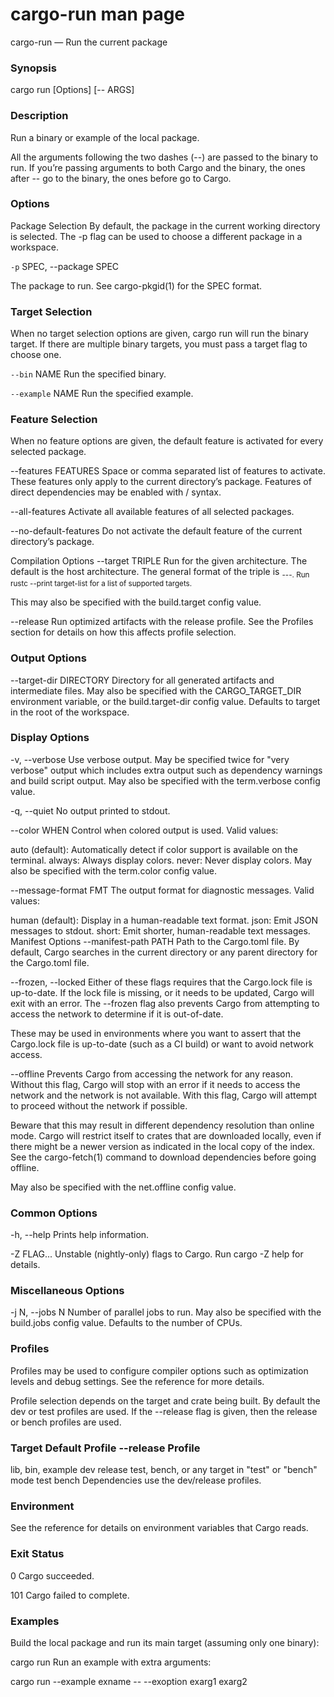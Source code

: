 cargo-run man page
===

cargo-run — Run the current package

### Synopsis
cargo run [Options] [-- ARGS]

### Description
Run a binary or example of the local package.

All the arguments following the two dashes (--) are passed to the binary to run. If you’re passing arguments to both Cargo and the binary, the ones after -- go to the binary, the ones before go to Cargo.

### Options
Package Selection
By default, the package in the current working directory is selected. The -p flag can be used to choose a different package in a workspace.

`-p` SPEC, --package SPEC

The package to run. See cargo-pkgid(1) for the SPEC format.

### Target Selection
When no target selection options are given, cargo run will run the binary target. If there are multiple binary targets, you must pass a target flag to choose one.

`--bin` NAME
Run the specified binary.

`--example` NAME
Run the specified example.

### Feature Selection
When no feature options are given, the default feature is activated for every selected package.

--features FEATURES
Space or comma separated list of features to activate. These features only apply to the current directory’s package. Features of direct dependencies may be enabled with <dep-name>/<feature-name> syntax.

--all-features
Activate all available features of all selected packages.

--no-default-features
Do not activate the default feature of the current directory’s package.

Compilation Options
--target TRIPLE
Run for the given architecture. The default is the host architecture. The general format of the triple is <arch><sub>-<vendor>-<sys>-<abi>. Run rustc --print target-list for a list of supported targets.

This may also be specified with the build.target config value.

--release
Run optimized artifacts with the release profile. See the Profiles section for details on how this affects profile selection.

### Output Options
--target-dir DIRECTORY
Directory for all generated artifacts and intermediate files. May also be specified with the CARGO_TARGET_DIR environment variable, or the build.target-dir config value. Defaults to target in the root of the workspace.

### Display Options
-v, --verbose
Use verbose output. May be specified twice for "very verbose" output which includes extra output such as dependency warnings and build script output. May also be specified with the term.verbose config value.

-q, --quiet
No output printed to stdout.

--color WHEN
Control when colored output is used. Valid values:

auto (default): Automatically detect if color support is available on the terminal.
always: Always display colors.
never: Never display colors.
May also be specified with the term.color config value.

--message-format FMT
The output format for diagnostic messages. Valid values:

human (default): Display in a human-readable text format.
json: Emit JSON messages to stdout.
short: Emit shorter, human-readable text messages.
Manifest Options
--manifest-path PATH
Path to the Cargo.toml file. By default, Cargo searches in the current directory or any parent directory for the Cargo.toml file.

--frozen, --locked
Either of these flags requires that the Cargo.lock file is up-to-date. If the lock file is missing, or it needs to be updated, Cargo will exit with an error. The --frozen flag also prevents Cargo from attempting to access the network to determine if it is out-of-date.

These may be used in environments where you want to assert that the Cargo.lock file is up-to-date (such as a CI build) or want to avoid network access.

--offline
Prevents Cargo from accessing the network for any reason. Without this flag, Cargo will stop with an error if it needs to access the network and the network is not available. With this flag, Cargo will attempt to proceed without the network if possible.

Beware that this may result in different dependency resolution than online mode. Cargo will restrict itself to crates that are downloaded locally, even if there might be a newer version as indicated in the local copy of the index. See the cargo-fetch(1) command to download dependencies before going offline.

May also be specified with the net.offline config value.

### Common Options
-h, --help
Prints help information.

-Z FLAG...
Unstable (nightly-only) flags to Cargo. Run cargo -Z help for details.

### Miscellaneous Options
-j N, --jobs N
Number of parallel jobs to run. May also be specified with the build.jobs config value. Defaults to the number of CPUs.

### Profiles
Profiles may be used to configure compiler options such as optimization levels and debug settings. See the reference for more details.

Profile selection depends on the target and crate being built. By default the dev or test profiles are used. If the --release flag is given, then the release or bench profiles are used.

### Target	Default Profile	--release Profile
lib, bin, example	dev	release
test, bench, or any target
in "test" or "bench" mode	test	bench
Dependencies use the dev/release profiles.

### Environment
See the reference for details on environment variables that Cargo reads.

### Exit Status
0
Cargo succeeded.

101
Cargo failed to complete.

### Examples
Build the local package and run its main target (assuming only one binary):

cargo run
Run an example with extra arguments:

cargo run --example exname -- --exoption exarg1 exarg2